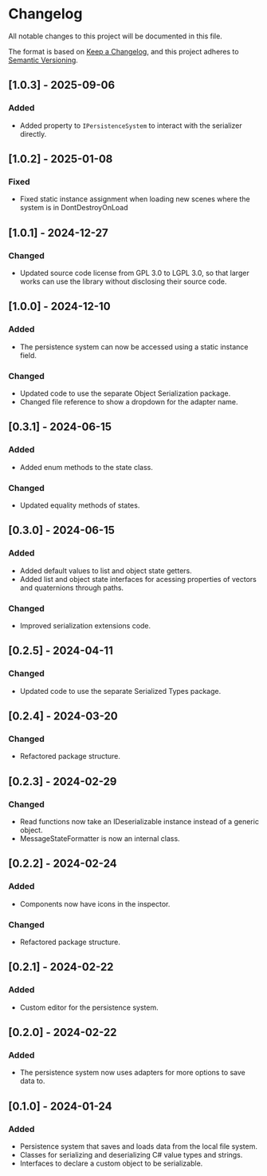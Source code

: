 # Changelog

All notable changes to this project will be documented in this file.

The format is based on [Keep a Changelog](https://keepachangelog.com/en/1.1.0/),
and this project adheres to [Semantic Versioning](https://semver.org/spec/v2.0.0.html).

## [1.0.3] - 2025-09-06

### Added

- Added property to `IPersistenceSystem` to interact with the serializer directly.

## [1.0.2] - 2025-01-08

### Fixed

- Fixed static instance assignment when loading new scenes where the system is in DontDestroyOnLoad

## [1.0.1] - 2024-12-27

### Changed

- Updated source code license from GPL 3.0 to LGPL 3.0, so that larger works can use the library without disclosing their source code.

## [1.0.0] - 2024-12-10

### Added

- The persistence system can now be accessed using a static instance field.

### Changed

- Updated code to use the separate Object Serialization package.
- Changed file reference to show a dropdown for the adapter name.

## [0.3.1] - 2024-06-15

### Added

- Added enum methods to the state class.

### Changed

- Updated equality methods of states.

## [0.3.0] - 2024-06-15

### Added

- Added default values to list and object state getters.
- Added list and object state interfaces for acessing properties of vectors and quaternions through paths.

### Changed

- Improved serialization extensions code.

## [0.2.5] - 2024-04-11

### Changed

- Updated code to use the separate Serialized Types package.

## [0.2.4] - 2024-03-20

### Changed

- Refactored package structure.

## [0.2.3] - 2024-02-29

### Changed

- Read functions now take an IDeserializable instance instead of a generic object.
- MessageStateFormatter is now an internal class.

## [0.2.2] - 2024-02-24

### Added

- Components now have icons in the inspector.

### Changed

- Refactored package structure.

## [0.2.1] - 2024-02-22

### Added

- Custom editor for the persistence system.

## [0.2.0] - 2024-02-22

### Added

- The persistence system now uses adapters for more options to save data to.

## [0.1.0] - 2024-01-24

### Added

- Persistence system that saves and loads data from the local file system.
- Classes for serializing and deserializing C# value types and strings.
- Interfaces to declare a custom object to be serializable.